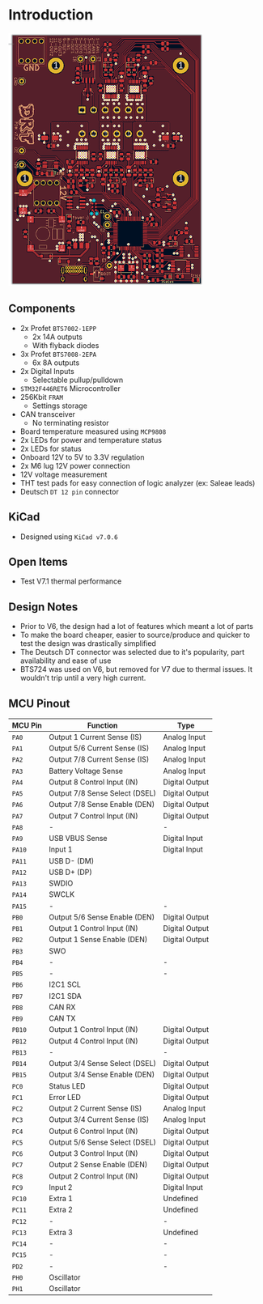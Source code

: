 # Introduction

![PCB Design](../images/DingoPDM_PCB_Layout_V7_2.png)

## Components

* 2x Profet `BTS7002-1EPP`
    * 2x 14A outputs 
    * With flyback diodes
* 3x Profet `BTS7008-2EPA`
    * 6x 8A outputs
* 2x Digital Inputs
    * Selectable pullup/pulldown
* `STM32F446RET6` Microcontroller
* 256Kbit `FRAM`
    * Settings storage
* CAN transceiver
    * No terminating resistor
* Board temperature measured using `MCP9808`
* 2x LEDs for power and temperature status
* 2x LEDs for status
* Onboard 12V to 5V to 3.3V regulation
* 2x M6 lug 12V power connection
* 12V voltage measurement
* THT test pads for easy connection of logic analyzer (ex: Saleae leads)
* Deutsch `DT 12 pin` connector

## KiCad

* Designed using `KiCad v7.0.6`

## Open Items

* Test V7.1 thermal performance

## Design Notes

* Prior to V6, the design had a lot of features which meant a lot of parts
* To make the board cheaper, easier to source/produce and quicker to test the design was drastically simplified
* The Deutsch DT connector was selected due to it's popularity, part availability and ease of use
* BTS724 was used on V6, but removed for V7 due to thermal issues. It wouldn't trip until a very high current. 

## MCU Pinout

| MCU Pin | Function                      | Type           |
| ---     | ----------------------------- | -------------- |
| `PA0`   | Output 1 Current Sense (IS)   | Analog Input   |
| `PA1`   | Output 5/6 Current Sense (IS) | Analog Input   |
| `PA2`   | Output 7/8 Current Sense (IS) | Analog Input   |
| `PA3`   | Battery Voltage Sense         | Analog Input   |
| `PA4`   | Output 8 Control Input (IN)   | Digital Output |
| `PA5`   | Output 7/8 Sense Select (DSEL)| Digital Output |
| `PA6`   | Output 7/8 Sense Enable (DEN) | Digital Output |
| `PA7`   | Output 7 Control Input (IN)   | Digital Output |
| `PA8`   | -                             | -              |
| `PA9`   | USB VBUS Sense                | Digital Input  |
| `PA10`  | Input 1                       | Digital Input  |
| `PA11`  | USB D- (DM)                   |                |
| `PA12`  | USB D+ (DP)                   |                |
| `PA13`  | SWDIO                         |                |
| `PA14`  | SWCLK                         |                |
| `PA15`  | -                             | -              |
| `PB0`   | Output 5/6 Sense Enable (DEN) | Digital Output |
| `PB1`   | Output 1 Control Input (IN)   | Digital Output |
| `PB2`   | Output 1 Sense Enable (DEN)   | Digital Output |
| `PB3`   | SWO                           |                |
| `PB4`   | -                             | -              |
| `PB5`   | -                             | -              |
| `PB6`   | I2C1 SCL                      |                |
| `PB7`   | I2C1 SDA                      |                |
| `PB8`   | CAN RX                        |                |
| `PB9`   | CAN TX                        |                |
| `PB10`  | Output 1 Control Input (IN)   | Digital Output |
| `PB12`  | Output 4 Control Input (IN)   | Digital Output |
| `PB13`  | -                             | -              |
| `PB14`  | Output 3/4 Sense Select (DSEL)| Digital Output |
| `PB15`  | Output 3/4 Sense Enable (DEN) | Digital Output |
| `PC0`   | Status LED                    | Digital Output |
| `PC1`   | Error LED                     | Digital Output |
| `PC2`   | Output 2 Current Sense (IS)   | Analog Input   |
| `PC3`   | Output 3/4 Current Sense (IS) | Analog Input   |
| `PC4`   | Output 6 Control Input (IN)   | Digital Output |
| `PC5`   | Output 5/6 Sense Select (DSEL)| Digital Output |
| `PC6`   | Output 3 Control Input (IN)   | Digital Output |
| `PC7`   | Output 2 Sense Enable (DEN)   | Digital Output |
| `PC8`   | Output 2 Control Input (IN)   | Digital Output |
| `PC9`   | Input 2                       | Digital Input  |
| `PC10`  | Extra 1                       | Undefined      |
| `PC11`  | Extra 2                       | Undefined      |
| `PC12`  | -                             | -              |
| `PC13`  | Extra 3                       | Undefined      |
| `PC14`  | -                             | -              |
| `PC15`  | -                             | -              |
| `PD2`   | -                             | -              |
| `PH0`   | Oscillator                    |                |
| `PH1`   | Oscillator                    |                |